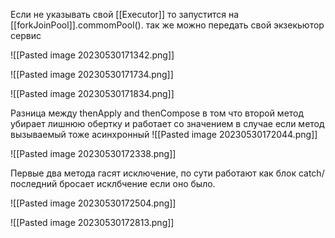 
Если не указывать свой [[Executor]] то запустится на  [[forkJoinPool]].commomPool(). так же можно передать свой экзекьютор сервис
 
![[Pasted image 20230530171342.png]]


![[Pasted image 20230530171734.png]]


![[Pasted image 20230530171834.png]] 

Разница между thenApply and thenCompose в том что второй метод убирает лишнюю обертку и работает со значением в случае если метод вызываемый тоже асинхронный
![[Pasted image 20230530172044.png]]

![[Pasted image 20230530172338.png]]


Первые два метода гасят исключение, по сути работают как блок catch/ последний бросает исклбчение если оно было.

![[Pasted image 20230530172504.png]]

![[Pasted image 20230530172813.png]]